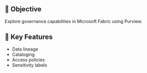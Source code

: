 ## 🎯 Objective
Explore governance capabilities in Microsoft Fabric using Purview.

## 📘 Key Features
- Data lineage
- Cataloging
- Access policies
- Sensitivity labels
